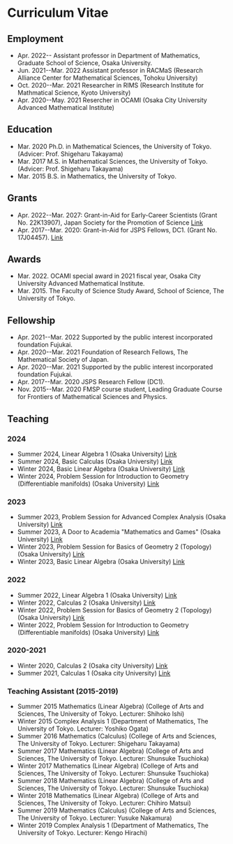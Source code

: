 
# **Curriculum Vitae**

## **Employment**
- Apr. 2022-- Assistant professor in Department of Mathematics, Graduate School of Science, Osaka University.
- Jun. 2021--Mar. 2022  Assistant professor in RACMaS (Research Alliance Center for Mathematical Sciences, Tohoku University)
- Oct. 2020--Mar. 2021 Researcher in RIMS (Research Institute for Mathmatical Science, Kyoto University) 
- Apr. 2020--May. 2021 Resercher in OCAMI (Osaka City University Advanced Mathematical Institute)


## **Education**
- Mar. 2020 Ph.D. in Mathematical Sciences, the University of Tokyo. (Advicer: Prof. Shigeharu Takayama)
- Mar. 2017 M.S. in Mathematical Sciences, the University of Tokyo. (Advicer: Prof. Shigeharu Takayama)
- Mar. 2015 B.S. in Mathematics, the University of Tokyo.

## **Grants**
- Apr. 2022--Mar. 2027: Grant-in-Aid for Early-Career Scientists (Grant No. 22K13907), Japan Society for the Promotion of Science [Link](https://kaken.nii.ac.jp/en/grant/KAKENHI-PROJECT-22K13907/)
- Apr. 2017--Mar. 2020: Grant-in-Aid for JSPS Fellows, DC1. (Grant No. 17J04457). [Link](https://kaken.nii.ac.jp/en/grant/KAKENHI-PROJECT-17J04457/)

## **Awards**
- Mar. 2022. OCAMI special award in 2021 fiscal year, Osaka City University Advanced Mathematical Institute.
- Mar. 2015. The Faculty of Science Study Award, School of Science, The University of Tokyo.


## **Fellowship**
- Apr. 2021--Mar. 2022 Supported by the public interest incorporated foundation Fujukai.
- Apr. 2020--Mar. 2021 Foundation of Research Fellows, The Mathematical Society of Japan.
- Apr. 2020--Mar. 2021 Supported by the public interest incorporated foundation Fujukai.
- Apr. 2017--Mar. 2020  JSPS Research Fellow (DC1).
- Nov. 2015--Mar. 2020  FMSP course student, Leading Graduate Course for Frontiers of Mathematical Sciences and Physics.

## **Teaching**

### **2024**
- Summer 2024, Linear Algebra 1 (Osaka University) [Link](https://masataka123.github.io/2024_summer_linear_algebra/)
- Summer 2024, Basic Calculas (Osaka University) [Link](https://masataka123.github.io/2024_summer_calculus/)
- Winter 2024, Basic Linear Algebra (Osaka University) [Link](https://masataka123.github.io/2024_winter_linear_algebra/)
- Winter 2024, Problem Session for Introduction to Geometry (Differentiable manifolds) (Osaka University) [Link](https://masataka123.github.io/2024_winter_geometry1/)

### **2023**
- Summer 2023, Problem Session for Advanced Complex Analysis (Osaka University)  [Link](https://masataka123.github.io/2023_summer_complex/)
- Summer 2023, A Door to Academia "Mathematics and Games" (Osaka University)   [Link](https://masataka123.github.io/2023_summer_game/)
- Winter 2023, Problem Session for Basics of Geometry 2 (Topology) (Osaka University)  [Link](https://masataka123.github.io/2023_winter_generaltopology/)
- Winter 2023, Basic Linear Algebra (Osaka University) [Link](https://masataka123.github.io/2023_winter_linearalgebra/)


### **2022**
- Summer 2022, Linear Algebra 1 (Osaka University) [Link](https://masataka123.github.io/2022_summer_LA/)
- Winter 2022, Calculas 2 (Osaka University) [Link](https://masataka123.github.io/2022_winter_int/)
- Winter 2022, Problem Session for Basics of Geometry 2 (Topology) (Osaka University) [Link](https://masataka123.github.io/2022_winter_generaltopology/)
- Winter 2022, Problem Session for Introduction to Geometry (Differentiable manifolds) (Osaka University) [Link](https://masataka123.github.io/2022_winter_stokes/)

### **2020-2021**
- Winter 2020, Calculas 2 (Osaka city University) [Link](https://github.com/masataka123/class/tree/master/2020_autumn)
- Summer 2021, Calculas 1 (Osaka city University) [Link](https://github.com/masataka123/2021_summer)

### **Teaching Assistant (2015-2019)**
- Summer 2015 Mathematics (Linear Algebra) (College of Arts and Sciences, The University of Tokyo. Lecturer: Shihoko Ishi)
- Winter 2015 Complex Analysis 1 (Department of Mathematics, The University of Tokyo. Lecturer: Yoshiko Ogata)
- Summer 2016 Mathematics (Calculus) (College of Arts and Sciences, The University of Tokyo. Lecturer: Shigeharu Takayama)
- Summer 2017 Mathematics (Linear Algebra) (College of Arts and Sciences, The University of Tokyo. Lecturer: Shunsuke Tsuchioka)
- Winter 2017 Mathematics (Linear Algebra) (College of Arts and Sciences, The University of Tokyo. Lecturer: Shunsuke Tsuchioka)
- Summer 2018 Mathematics (Linear Algebra) (College of Arts and Sciences, The University of Tokyo. Lecturer: Shunsuke Tsuchioka)
- Winter 2018 Mathematics (Linear Algebra) (College of Arts and Sciences, The University of Tokyo. Lecturer: Chihiro Matsui)
- Summer 2019 Mathematics (Calculus) (College of Arts and Sciences, The University of Tokyo. Lecturer: Yusuke Nakamura)
- Winter 2019 Complex Analysis 1 (Department of Mathematics, The University of Tokyo. Lecturer: Kengo Hirachi)




